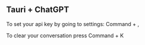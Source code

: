 ## Tauri + ChatGPT



To set your api key by going to settings: Command + ,

To clear your conversation press Command + K